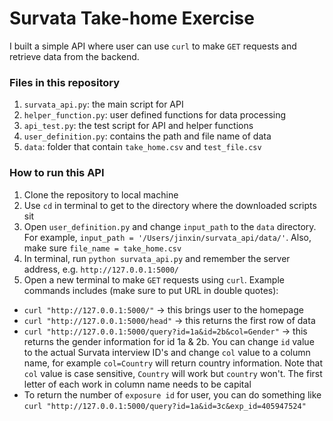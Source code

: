 # Survata Take-home Exercise

I built a simple API where user can use `curl` to make `GET` requests and retrieve data from the backend.

### Files in this repository
1. `survata_api.py`: the main script for API
2. `helper_function.py`: user defined functions for data processing
3. `api_test.py`: the test script for API and helper functions
4. `user_definition.py`: contains the path and file name of data
5. `data`: folder that contain `take_home.csv` and `test_file.csv`

### How to run this API
1. Clone the repository to local machine
2. Use `cd` in terminal to get to the directory where the downloaded scripts sit
3. Open `user_definition.py` and change `input_path` to the `data` directory. For example, `input_path = '/Users/jinxin/survata_api/data/'`. Also, make sure `file_name = take_home.csv`
4. In terminal, run `python survata_api.py` and remember the server address, e.g. `http://127.0.0.1:5000/`
5. Open a new terminal to make `GET` requests using `curl`. Example commands includes (make sure to put URL in double quotes):
  * `curl "http://127.0.0.1:5000/"` -> this brings user to the homepage
  * `curl "http://127.0.0.1:5000/head"` -> this returns the first row of data
  * `curl "http://127.0.0.1:5000/query?id=1a&id=2b&col=Gender"` -> this returns the gender information for id 1a & 2b. You can change `id` value to the actual Survata interview ID's and change `col` value to a column name, for example `col=Country` will return country information. Note that `col` value is case sensitive, `Country` will work but `country` won't. The first letter of each work in column name needs to be capital
  * To return the number of `exposure id` for user, you can do something like `curl "http://127.0.0.1:5000/query?id=1a&id=3c&exp_id=405947524"`

